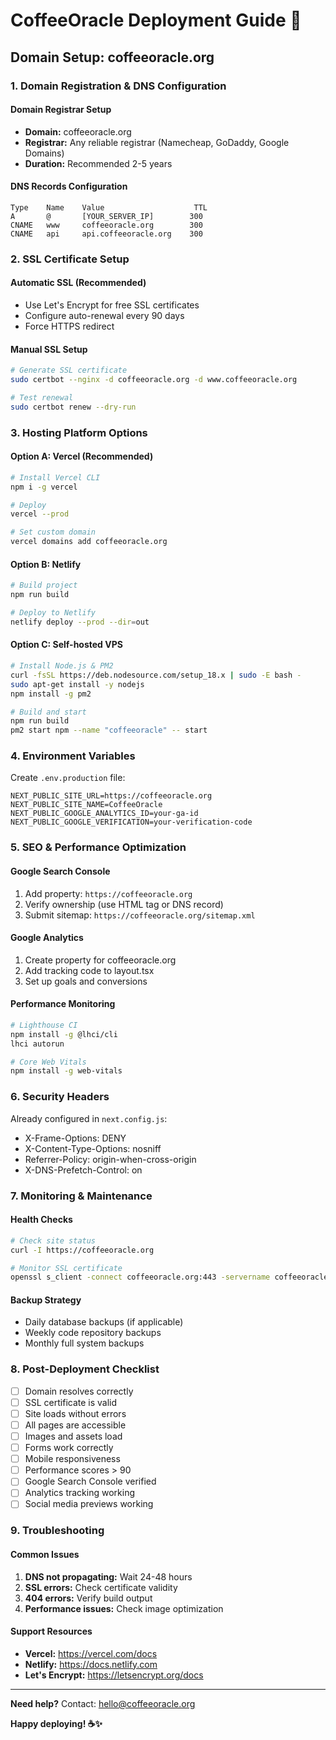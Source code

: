 # CoffeeOracle Deployment Guide 🚀

## Domain Setup: coffeeoracle.org

### 1. Domain Registration & DNS Configuration

#### Domain Registrar Setup
- **Domain:** coffeeoracle.org
- **Registrar:** Any reliable registrar (Namecheap, GoDaddy, Google Domains)
- **Duration:** Recommended 2-5 years

#### DNS Records Configuration
```
Type    Name    Value                    TTL
A       @       [YOUR_SERVER_IP]        300
CNAME   www     coffeeoracle.org        300
CNAME   api     api.coffeeoracle.org    300
```

### 2. SSL Certificate Setup

#### Automatic SSL (Recommended)
- Use Let's Encrypt for free SSL certificates
- Configure auto-renewal every 90 days
- Force HTTPS redirect

#### Manual SSL Setup
```bash
# Generate SSL certificate
sudo certbot --nginx -d coffeeoracle.org -d www.coffeeoracle.org

# Test renewal
sudo certbot renew --dry-run
```

### 3. Hosting Platform Options

#### Option A: Vercel (Recommended)
```bash
# Install Vercel CLI
npm i -g vercel

# Deploy
vercel --prod

# Set custom domain
vercel domains add coffeeoracle.org
```

#### Option B: Netlify
```bash
# Build project
npm run build

# Deploy to Netlify
netlify deploy --prod --dir=out
```

#### Option C: Self-hosted VPS
```bash
# Install Node.js & PM2
curl -fsSL https://deb.nodesource.com/setup_18.x | sudo -E bash -
sudo apt-get install -y nodejs
npm install -g pm2

# Build and start
npm run build
pm2 start npm --name "coffeeoracle" -- start
```

### 4. Environment Variables

Create `.env.production` file:
```env
NEXT_PUBLIC_SITE_URL=https://coffeeoracle.org
NEXT_PUBLIC_SITE_NAME=CoffeeOracle
NEXT_PUBLIC_GOOGLE_ANALYTICS_ID=your-ga-id
NEXT_PUBLIC_GOOGLE_VERIFICATION=your-verification-code
```

### 5. SEO & Performance Optimization

#### Google Search Console
1. Add property: `https://coffeeoracle.org`
2. Verify ownership (use HTML tag or DNS record)
3. Submit sitemap: `https://coffeeoracle.org/sitemap.xml`

#### Google Analytics
1. Create property for coffeeoracle.org
2. Add tracking code to layout.tsx
3. Set up goals and conversions

#### Performance Monitoring
```bash
# Lighthouse CI
npm install -g @lhci/cli
lhci autorun

# Core Web Vitals
npm install -g web-vitals
```

### 6. Security Headers

Already configured in `next.config.js`:
- X-Frame-Options: DENY
- X-Content-Type-Options: nosniff
- Referrer-Policy: origin-when-cross-origin
- X-DNS-Prefetch-Control: on

### 7. Monitoring & Maintenance

#### Health Checks
```bash
# Check site status
curl -I https://coffeeoracle.org

# Monitor SSL certificate
openssl s_client -connect coffeeoracle.org:443 -servername coffeeoracle.org
```

#### Backup Strategy
- Daily database backups (if applicable)
- Weekly code repository backups
- Monthly full system backups

### 8. Post-Deployment Checklist

- [ ] Domain resolves correctly
- [ ] SSL certificate is valid
- [ ] Site loads without errors
- [ ] All pages are accessible
- [ ] Images and assets load
- [ ] Forms work correctly
- [ ] Mobile responsiveness
- [ ] Performance scores > 90
- [ ] Google Search Console verified
- [ ] Analytics tracking working
- [ ] Social media previews working

### 9. Troubleshooting

#### Common Issues
1. **DNS not propagating:** Wait 24-48 hours
2. **SSL errors:** Check certificate validity
3. **404 errors:** Verify build output
4. **Performance issues:** Check image optimization

#### Support Resources
- **Vercel:** https://vercel.com/docs
- **Netlify:** https://docs.netlify.com
- **Let's Encrypt:** https://letsencrypt.org/docs

---

**Need help?** Contact: hello@coffeeoracle.org

**Happy deploying! ☕✨**
